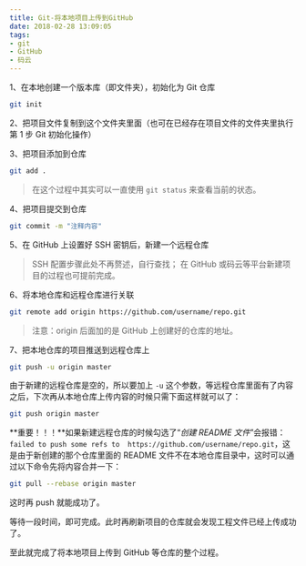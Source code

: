 ```yaml
---
title: Git-将本地项目上传到GitHub
date: 2018-02-28 13:09:05
tags: 
- git
- GitHub
- 码云
---
```


1、在本地创建一个版本库（即文件夹），初始化为 Git 仓库
``` bash
git init
```

2、把项目文件复制到这个文件夹里面（也可在已经存在项目文件的文件夹里执行第 1 步 Git 初始化操作）

3、把项目添加到仓库
``` bash
git add .
```
> 在这个过程中其实可以一直使用 `git status` 来查看当前的状态。

4、把项目提交到仓库
``` bash
git commit -m "注释内容"
```

5、在 GitHub 上设置好 SSH 密钥后，新建一个远程仓库
> SSH 配置步骤此处不再赘述，自行查找；
> 在 GitHub 或码云等平台新建项目的过程也可提前完成。

6、将本地仓库和远程仓库进行关联
``` bash
git remote add origin https://github.com/username/repo.git
```
> 注意：origin 后面加的是 GitHub 上创建好的仓库的地址。

7、把本地仓库的项目推送到远程仓库上
``` bash
git push -u origin master
```
由于新建的远程仓库是空的，所以要加上 `-u` 这个参数，等远程仓库里面有了内容之后，下次再从本地仓库上传内容的时候只需下面这样就可以了：
``` bash
git push origin master
```

**重要！！！**如果新建远程仓库的时候勾选了“*创建 README 文件*”会报错：`failed to push some refs to  https://github.com/username/repo.git`，这是由于新创建的那个仓库里面的 README 文件不在本地仓库目录中，这时可以通过以下命令先将内容合并一下：
``` bash
git pull --rebase origin master
```
这时再 push 就能成功了。

等待一段时间，即可完成。此时再刷新项目的仓库就会发现工程文件已经上传成功了。

至此就完成了将本地项目上传到 GitHub 等仓库的整个过程。
